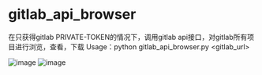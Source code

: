 # gitlab_api_browser
在只获得gitlab PRIVATE-TOKEN的情况下，调用gitlab api接口，对gitlab所有项目进行浏览，查看，下载
Usage：python gitlab_api_browser.py <gitlab_url> <PRIVATE-TOKEN>
  
![image](https://github.com/ic3s3137/gitlab_api_browser/blob/master/1.png)
![image](https://github.com/ic3s3137/gitlab_api_browser/2.png)
